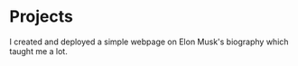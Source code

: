 # Projects
I created and deployed a simple webpage on Elon Musk's biography which taught me a lot.


